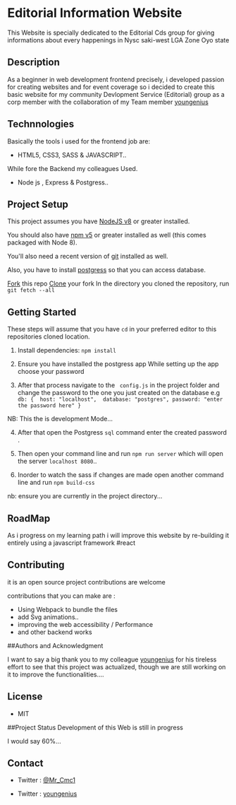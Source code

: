 # Editorial Information Website 
This Website is specially dedicated to the Editorial Cds group for giving informations about every happenings in Nysc  saki-west LGA Zone Oyo state 


## Description
As a beginner in web development frontend precisely, i developed passion for creating websites and for event coverage so i decided to create this basic website for my community Devlopment Service (Editorial) group as a corp member with the collaboration of my Team member [youngenius](https://github.io/youngenius)

## Technnologies 
Basically the tools i used for the frontend job are:
* HTML5, CSS3, SASS &  JAVASCRIPT..

While fore the Backend my colleagues Used.
* Node js , Express & Postgress..

## Project Setup
This project assumes you have [NodeJS v8](http://nodejs.org/) or greater installed. 

You should also have [npm v5](https://www.npmjs.com/) or greater installed as well (this comes packaged
with Node 8). 

You'll also need a recent version of [git](https://git-scm.com/) installed
as well.

Also, you have to install [postgress]() so that you can access database.

[Fork](https://help.github.com/articles/fork-a-repo/) this repo
[Clone](https://help.github.com/articles/cloning-a-repository/) your fork
In the directory you cloned the repository, run `git fetch --all`


## Getting Started
These steps will assume that you have `cd`  in your preferred editor to this repositories cloned location.

1. Install dependencies: `npm install` 

2. Ensure you have installed the postgress app  While setting up the app choose your password 

3. After that process navigate to the ` config.js` in the project folder  and change the  password to the one you just created on  the database  e.g 
`db: {  host: "localhost",  database: "postgres", password: "enter the password here" }` 
        
NB: This the is development Mode...

4. After that open the Postgress `sql` command enter the created password .

5. Then open your command line and run `npm run server`  which will open the server `localhost 8080`.. 

6. Inorder to watch the sass if changes are  made open another command  line and run  `npm build-css` 

nb: ensure you are currently in the project directory...
     

## RoadMap 
As i progress on my learning path i will improve this website by re-building it entirely using a javascript framework  #react   

## Contributing

it is an open source project contributions are welcome

contributions that you can make are :
* Using Webpack to bundle the files
* add Svg animations..
* improving the web accessibility / Performance
* and other backend works

##Authors and Acknowledgment 

I want to say a big thank you to my colleague [youngenius](https://github.io/youngenius) for his tireless effort to see that this project was actualized, though we are still working on it to improve the functionalities....

## License

* MIT 

##Project Status
Development of this Web is still in progress 

I would say 60%...

##  Contact
* Twitter : [@Mr_Cmc1](https://twitter.com/Mr_Cmc1?s=08)

* Twitter :  [youngenius](https://github.io/youngenius)





